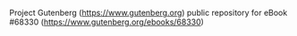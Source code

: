 Project Gutenberg (https://www.gutenberg.org) public repository for
eBook #68330 (https://www.gutenberg.org/ebooks/68330)
